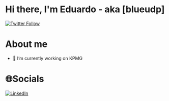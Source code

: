 # Hi there, I'm Eduardo - aka [blueudp] 

[![Twitter Follow](https://img.shields.io/twitter/follow/blueudp?color=1DA1F2&logo=twitter&style=for-the-badge)](https://twitter.com/intent/user?screen_name=blueudp)

# About me

- 🔭 I’m currently working on KPMG

# 🌐Socials

[![LinkedIn](https://img.shields.io/badge/LinkedIn-%230077B5.svg?logo=linkedin&logoColor=white)](https://linkedin.com/in/blueudp2)
